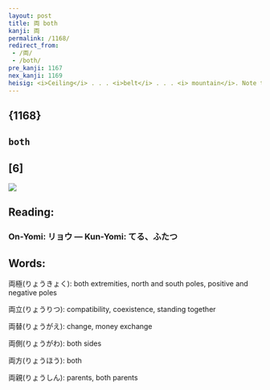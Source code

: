 ```yaml
---
layout: post
title: 両 both
kanji: 両
permalink: /1168/
redirect_from:
 - /両/
 - /both/
pre_kanji: 1167
nex_kanji: 1169
heisig: <i>Ceiling</i> . . . <i>belt</i> . . . <i> mountain</i>. Note that the writing order follows the order in which the primitives are given here.
---
```


## {1168}

## `both`

## [6]

<div class="stroke"><img src="E4B8A1.png" /></div>

## Reading:

### On-Yomi: リョウ &mdash; Kun-Yomi: てる、ふたつ

## Words:

両極(りょうきょく): both extremities, north and south poles, positive and negative poles

両立(りょうりつ): compatibility, coexistence, standing together

両替(りょうがえ): change, money exchange

両側(りょうがわ): both sides

両方(りょうほう): both

両親(りょうしん): parents, both parents
